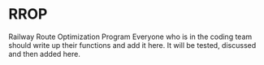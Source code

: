 # RROP
Railway Route Optimization Program
Everyone who is in the coding team should write up their functions and add it here. It will be tested, discussed and then added here.
